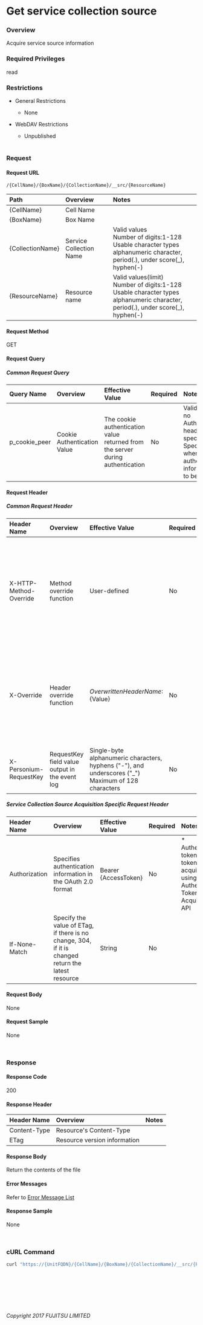 # Get service collection source

### Overview

Acquire service source information

### Required Privileges

read

### Restrictions

* General Restrictions

    * None

* WebDAV Restrictions

    * Unpublished<br><br>

### Request

#### Request URL

```
/{CellName}/{BoxName}/{CollectionName}/__src/{ResourceName}
```

| Path<br>             | Overview<br>                | Notes<br>                                                                                                                                    |
|:-- |:-- |:-- |
| {CellName}<br>       | Cell Name<br>               | <br>                                                                                                                                         |
| {BoxName}<br>        | Box Name<br>                | <br>                                                                                                                                         |
| {CollectionName}<br> | Service Collection Name<br> | Valid values <br>Number of digits:1-128<br>Usable character types<br>alphanumeric character, period(.), under score(_), hyphen(-)<br>        |
| {ResourceName}<br>   | Resource name<br>           | Valid values(limit) <br>Number of digits:1-128<br>Usable character types<br>alphanumeric character, period(.), under score(_), hyphen(-)<br> |

#### Request Method

GET

#### Request Query

##### Common Request Query

| Query Name<br>    | Overview<br>                    | Effective Value<br>                                                                | Required<br> | Notes<br>                                                                                                                |
|:-- |:-- |:-- |:-- |:-- |
| p_cookie_peer<br> | Cookie Authentication Value<br> | The cookie authentication value returned from the server during authentication<br> | No<br>       | Valid only if no Authorization header specified<br>Specify this when cookie authentication information is to be used<br> |

#### Request Header

##### Common Request Header

| Header Name<br>            | Overview<br>                                       | Effective Value<br>                                                                                        | Required<br> | Notes<br>                                                                                                         |
|:-- |:-- |:-- |:-- |:-- |
| X-HTTP-Method-Override<br> | Method override function<br>                       | User-defined<br>                                                                                           | No<br>       | If you specify this value when requesting with the POST method, the specified value will be used as a method.<br> |
| X-Override<br>             | Header override function<br>                       | ${OverwrittenHeaderName}:${Value}<br>                                                                      | No<br>       | Overwrite normal HTTP header value. To overwrite multiple headers, specify multiple X-Override headers.<br>       |
| X-Personium-RequestKey<br> | RequestKey field value output in the event log<br> | Single-byte alphanumeric characters, hyphens ("-"), and underscores ("_")<br>Maximum of 128 characters<br> | No<br>       | Supported in V 1.1.7 and later<br>                                                                                |

##### Service Collection Source Acquisition Specific Request Header

| Header Name<br>   | Overview<br>                                                                                           | Effective Value<br>      | Required<br> | Notes<br>                                                                                          |
|:-- |:-- |:-- |:-- |:-- |
| Authorization<br> | Specifies authentication information in the OAuth 2.0 format<br>                                       | Bearer {AccessToken}<br> | No<br>       | * Authentication tokens are the tokens acquired using the Authentication Token Acquisition API<br> |
| If-None-Match<br> | Specify the value of ETag, if there is no change, 304, if it is changed return the latest resource<br> | String<br>               | No<br>       | <br>                                                                                               |

#### Request Body

None

#### Request Sample

None

<br>

### Response

#### Response Code

200

#### Response Header

| Header Name<br>  | Overview<br>                     | Notes<br> |
|:-- |:-- |:-- |
| Content-Type<br> | Resource's Content-Type<br>      | <br>      |
| ETag<br>         | Resource version information<br> | <br>      |

#### Response Body

Return the contents of the file

#### Error Messages

Refer to [Error Message List](004_Error_Messages.html)

#### Response Sample

None

<br>

### cURL Command

```sh
curl "https://{UnitFQDN}/{CellName}/{BoxName}/{CollectionName}/__src/{ResourceName}" -X GET -i -H 'Authorization: Bearer {AccessToken}' -H 'Accept: application/json'
```

<br><br><br><br><br>

###### Copyright 2017 FUJITSU LIMITED